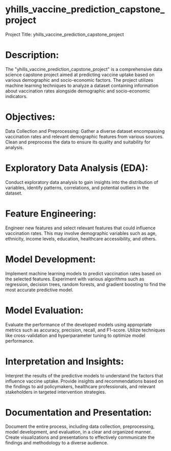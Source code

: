 # yhills_vaccine_prediction_capstone_project


Project Title: yhills_vaccine_prediction_capstone_project

# Description:

The "yhills_vaccine_prediction_capstone_project" is a comprehensive data science capstone project aimed at predicting vaccine uptake based on various demographic and socio-economic factors. The project utilizes machine learning techniques to analyze a dataset containing information about vaccination rates alongside demographic and socio-economic indicators.

# Objectives:

Data Collection and Preprocessing: Gather a diverse dataset encompassing vaccination rates and relevant demographic features from various sources. Clean and preprocess the data to ensure its quality and suitability for analysis.

# Exploratory Data Analysis (EDA): 
  Conduct exploratory data analysis to gain insights into the distribution of variables, identify 
  patterns, correlations, and potential outliers in the dataset.

# Feature Engineering: 
   Engineer new features and select relevant features that could influence vaccination rates. This may involve 
  demographic variables such as age, ethnicity, income levels, education, healthcare accessibility, and others.

# Model Development:
  Implement machine learning models to predict vaccination rates based on the selected features. Experiment with 
  various algorithms such as regression, decision trees, random forests, and gradient boosting to find the most accurate predictive model.

# Model Evaluation: 
  Evaluate the performance of the developed models using appropriate metrics such as accuracy, precision, recall, and 
  F1-score. Utilize techniques like cross-validation and hyperparameter tuning to optimize model performance.

# Interpretation and Insights: 
  Interpret the results of the predictive models to understand the factors that influence vaccine uptake. 
  Provide insights and recommendations based on the findings to aid policymakers, healthcare professionals, and relevant stakeholders in 
  targeted intervention strategies.

# Documentation and Presentation:
  Document the entire process, including data collection, preprocessing, model development, and 
  evaluation, in a clear and organized manner. Create visualizations and presentations to effectively communicate the findings and 
  methodology to a diverse audience.
